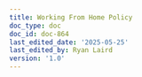 ```yaml
---
title: Working From Home Policy
doc_type: doc
doc_id: doc-864
last_edited_date: '2025-05-25'
last_edited_by: Ryan Laird
version: '1.0'
---
```


<!-- Unsupported block type: unsupported -->
